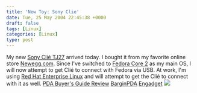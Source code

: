```yaml
---
title: 'New Toy: Sony Clie'
date: Tue, 25 May 2004 22:45:38 +0000
draft: false
tags: [Linux]
categories: [Linux]
type: post
---
```


My new [Sony Clié TJ27](http://www.sonystyle.com/is-bin/INTERSHOP.enfinity/eCS/Store/en/-/USD/SY_DisplayProductInformation-Start;sid=TcXsfleTXv3sfRcgAUPmdRickFleD-SwlYc=?ProductSKU=PEGTJ27%2fUKIT1) arrived today. I bought it from my favorite online store [Newegg.com](http://www.newegg.com/app/viewProductDesc.asp?description=58-201-023&depa=0). Since I've switched to [Fedora Core 2](http://fedora.redhat.com) as my main OS, I will now attempt to get Clié to connect with Fedora via USB. At work, I'm using [Red Hat Enterprise Linux](http://www.redhat.com/software/rhel/) and will attempt to get the Clié to connect with it as well. [PDA Buyer's Guide Review](http://www.pdabuyersguide.com/feature/sony_TJ27.htm) [BarginPDA](http://www.bargainpda.com/default.asp?newsID=1880) [Engadget](http://www.engadget.com/entry/1400631295238374/) ![](http://jroller.com/resources/jmrodri/58-201-023-01.JPG)